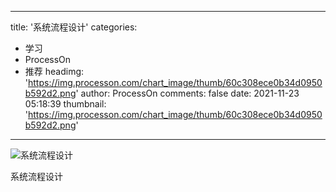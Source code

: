 
---
title: '系统流程设计'
categories: 
 - 学习
 - ProcessOn
 - 推荐
headimg: 'https://img.processon.com/chart_image/thumb/60c308ece0b34d0950b592d2.png'
author: ProcessOn
comments: false
date: 2021-11-23 05:18:39
thumbnail: 'https://img.processon.com/chart_image/thumb/60c308ece0b34d0950b592d2.png'
---

<div>   
<img class="thumb" alt="系统流程设计" src="https://img.processon.com/chart_image/thumb/60c308ece0b34d0950b592d2.png" referrerpolicy="no-referrer">
<p>系统流程设计</p>  
</div>
            